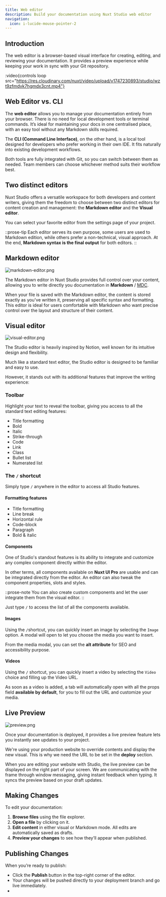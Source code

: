 ```yaml
---
title: Web editor
description: Build your documentation using Nuxt Studio web editor
navigation:
  icon: i-lucide-mouse-pointer-2
---
```


## **Introduction**

The web editor is a browser-based visual interface for creating, editing, and reviewing your documentation. It provides a preview experience while keeping your work in sync with your Git repository.

:video{controls loop src="https://res.cloudinary.com/nuxt/video/upload/v1747230893/studio/wzt9zfmdvk7hgmdx3cnt.mp4"}

## **Web Editor vs. CLI**

The **web editor** allows you to manage your documentation entirely from your browser. There is no need for local development tools or terminal commands. It’s ideal for maintaining your docs in one centralised place, with an easy tool without any Markdown skills required.

The **CLI (Command Line Interface)**, on the other hand, is a local tool designed for developers who prefer working in their own IDE. It fits naturally into existing development workflows.

Both tools are fully integrated with Git, so you can switch between them as needed. Team members can choose whichever method suits their workflow best.

## **Two distinct editors**

Nuxt Studio offers a versatile workspace for both developers and content writers, giving them the freedom to choose between two distinct editors for content creation and management: the **Markdown editor** and the **Visual editor**.

You can select your favorite editor from the settings page of your project.

::prose-tip
Each editor serves its own purpose, some users are used to Markdown edition, while others prefer a non-technical, visual approach. At the end, **Markdown syntax is the final output** for both editors.
::

## **Markdown editor**

![markdown-editor.png](/documentation/markdown-editor.png)

The Markdown editor in Nuxt Studio provides full control over your content, allowing you to write directly you documentation in **Markdown** / [MDC](https://content.nuxt.com/docs/files/markdown#mdc-syntax).

When your file is saved with the Markdown editor, the content is stored exactly as you've written it, preserving all specific syntax and formatting. This editor is ideal for users comfortable with Markdown who want precise control over the layout and structure of their content.

## **Visual editor**

![visual-editor.png](/documentation/visual-editor.png)

The Studio editor is heavily inspired by Notion, well known for its intuitive design and flexibility.

Much like a standard text editor, the Studio editor is designed to be familiar and easy to use.

However, it stands out with its additional features that improve the writing experience:

### **Toolbar**

Highlight your text to reveal the toolbar, giving you access to all the standard text editing features:

- Title formatting
- Bold
- Italic
- Strike-through
- Code
- Link
- Class
- Bullet list
- Numerated list

### **The** `/` **shortcut**

Simply type `/` anywhere in the editor to access all Studio features.

#### **Formatting features**

- Title formatting
- Line break
- Horizontal rule
- Code-block
- Paragraph
- Bold & italic

#### **Components**

One of Studio's standout features is its ability to integrate and customize any complex component directly within the editor.

In other terms, all components available on **Nuxt UI Pro** are usable and can be integrated directly from the editor. An editor can also tweak the component properties, slots and styles.

::prose-note
You can also create custom components and let the user integrate them from the visual editor.
::

Just type `/` to access the list of all the components available.

#### **Images**

Using the `/`shortcut, you can quickly insert an image by selecting the `Image` option. A modal will open to let you choose the media you want to insert.

From the media modal, you can set the **alt attribute** for SEO and accessibility purpose.

#### **Videos**

Using the `/` shortcut, you can quickly insert a video by selecting the `Video` choice and filling up the Video URL.

As soon as a video is added, a tab will automatically open with all the props field **available by default**, for you to fill out the URL and customize your media.

## **Live Preview**

![preview.png](/documentation/preview.png)

Once your documentation is deployed, it provides a live preview feature lets you instantly see updates to your project.

We're using your production website to override contents and display the new visual. This is why we need the URL to be set in the **deploy** section.

When you are editing your website with Studio, the live preview can be displayed on the right part of your screen. We are communicating with the frame through window messaging, giving instant feedback when typing. It syncs the preview based on your draft updates.

## **Making Changes**

To edit your documentation:

1. **Browse files** using the file explorer.
2. **Open a file** by clicking on it.
3. **Edit content** in either visual or Markdown mode. All edits are automatically saved as drafts.
4. **Preview your changes** to see how they’ll appear when published.

## **Publishing Changes**

When you’re ready to publish:

- Click the **Publish** button in the top-right corner of the editor.
- Your changes will be pushed directly to your deployment branch and go live immediately.
-
